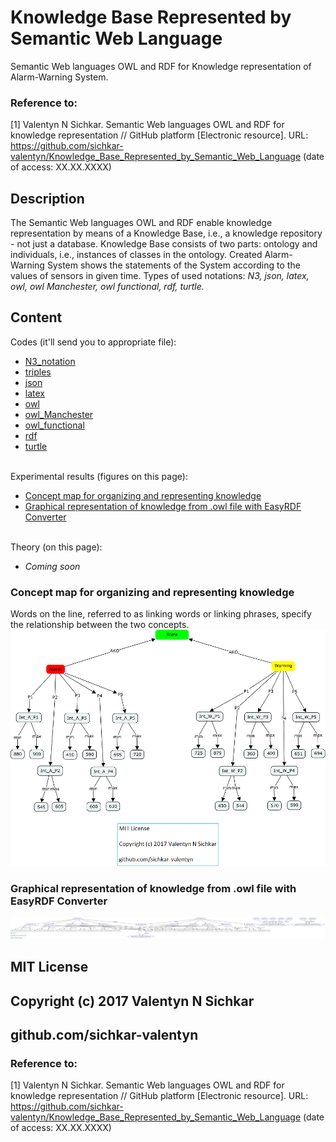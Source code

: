 # Knowledge Base Represented by Semantic Web Language
Semantic Web languages OWL and RDF for Knowledge representation of Alarm-Warning System.

### Reference to:
[1] Valentyn N Sichkar. Semantic Web languages OWL and RDF for knowledge representation // GitHub platform [Electronic resource]. URL: https://github.com/sichkar-valentyn/Knowledge_Base_Represented_by_Semantic_Web_Language (date of access: XX.XX.XXXX)

## Description
The Semantic Web languages OWL and RDF enable knowledge representation by means of a Knowledge Base, i.e., a knowledge repository - not just a database. Knowledge Base consists of two parts: ontology and individuals, i.e., instances of classes in the ontology. Created Alarm-Warning System shows the statements of the System according to the values of sensors in given time. Types of used notations: _N3, json, latex, owl, owl Manchester, owl functional, rdf, turtle._

## Content
Codes (it'll send you to appropriate file):
* [N3_notation](https://github.com/sichkar-valentyn/Knowledge_Base_Represented_by_Semantic_Web_Language/blob/master/KB_in_Notation.n3)
* [triples](https://github.com/sichkar-valentyn/Knowledge_Base_Represented_by_Semantic_Web_Language/blob/master/KB_in_Triples)
* [json](https://github.com/sichkar-valentyn/Knowledge_Base_Represented_by_Semantic_Web_Language/blob/master/KB_in_json.owl)
* [latex](https://github.com/sichkar-valentyn/Knowledge_Base_Represented_by_Semantic_Web_Language/blob/master/KB_in_latex.owl)
* [owl](https://github.com/sichkar-valentyn/Knowledge_Base_Represented_by_Semantic_Web_Language/blob/master/KB_in_owl.owl)
* [owl_Manchester](https://github.com/sichkar-valentyn/Knowledge_Base_Represented_by_Semantic_Web_Language/blob/master/KB_in_owl_Manchester.owl)
* [owl_functional](https://github.com/sichkar-valentyn/Knowledge_Base_Represented_by_Semantic_Web_Language/blob/master/KB_in_owl_functional.owl)
* [rdf](https://github.com/sichkar-valentyn/Knowledge_Base_Represented_by_Semantic_Web_Language/blob/master/KB_in_rdf.owl)
* [turtle](https://github.com/sichkar-valentyn/Knowledge_Base_Represented_by_Semantic_Web_Language/blob/master/KB_in_turtle.owl)

<br/>
Experimental results (figures on this page):

* <a href="#Concept map for organizing and representing knowledge">Concept map for organizing and representing knowledge</a>
* <a href="#Graphical representation of knowledge from .owl file with EasyRDF Converter">Graphical representation of knowledge from .owl file with EasyRDF Converter</a>

<br/>
Theory (on this page):

* _Coming soon_


### <a name="Concept map for organizing and representing knowledge">Concept map for organizing and representing knowledge</a>
Words on the line, referred to as linking words or linking phrases, specify the relationship between the two concepts.
![Result](images/Knowledge_Base_by_Cmap.png)

### <a name="Graphical representation of knowledge from .owl file with EasyRDF Converter">Graphical representation of knowledge from .owl file with EasyRDF Converter</a>
![Result](images/Knowledge_Base_by_EasyRDF_Converter.png)

## MIT License
## Copyright (c) 2017 Valentyn N Sichkar
## github.com/sichkar-valentyn
### Reference to:
[1] Valentyn N Sichkar. Semantic Web languages OWL and RDF for knowledge representation // GitHub platform [Electronic resource]. URL: https://github.com/sichkar-valentyn/Knowledge_Base_Represented_by_Semantic_Web_Language (date of access: XX.XX.XXXX)
